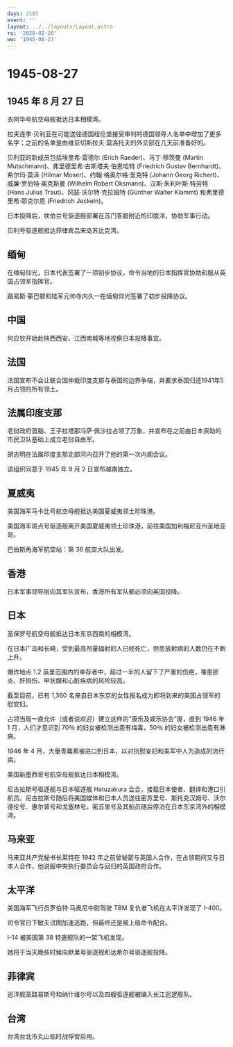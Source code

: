 ```yaml
---
days: 2187
event: ''
layout: ../../layouts/Layout.astro
ru: '2028-02-20'
ww: '1945-08-27'
---
```


# 1945-08-27

## 1945 年 8 月 27 日

衣阿华号航空母舰抵达日本相模湾。

拉夫连季·贝利亚在可能送往德国纽伦堡接受审判的德国领导人名单中增加了更多名字；之前的名单是由维亚切斯拉夫·莫洛托夫的外交部在几天前准备好的。

贝利亚的新成员包括埃里希·雷德尔 (Erich Raeder)、马丁·穆茨曼 (Martin
Mutschmann)、弗里德里希·古斯塔夫·伯恩哈特 (Friedrich Gustav
Bernhardt)、希尔玛·莫泽 (Hilmar Moser)、约翰·格奥尔格·里克特 (Johann
Georg Richert)、威廉·罗伯特·奥克斯曼 (Wilhelm Robert
Oksmann)、汉斯·朱利叶斯·特劳特 (Hans Julius Traut)、冈瑟·沃尔特·克拉姆特
(Günther Walter Klammt) 和弗里德里希·耶克尔恩 (Friedrich Jeckeln)。

日本投降后，坎伯兰号驱逐舰部署在苏门答腊附近的印度洋，协助军事行动。

贝利号驱逐舰抵达菲律宾吕宋岛苏比克湾。

## 缅甸

在缅甸仰光，日本代表签署了一项初步协议，命令当地的日本指挥官协助和服从英国占领军指挥官。

路易斯·蒙巴顿和陆军元帅寺内久一在缅甸仰光签署了初步投降协议。

## 中国

何应钦开始赴陕西西安、江西南城等地视察日本投降事宜。

## 法国

法国宣布不会让联合国仲裁印度支那与泰国的边界争端，并要求泰国归还1941年5月占领的所有领土。

## 法属印度支那

老挝政府首脑、王子拉塔那冯萨·佩沙拉占领了万象，并宣布在之前由日本资助的市民卫队基础上成立老挝自由军。

胡志明在法属印度支那北部河内召开了他的第一次内阁会议。

该组织同意于 1945 年 9 月 2 日宣布越南独立。

## 夏威夷

美国海军马卡比号航空母舰抵达美国夏威夷领土珍珠港。

美国海军斑点号驱逐舰离开美国夏威夷领土珍珠港，前往美国加利福尼亚州圣地亚哥。

巴伯斯角海军航空站：第 36 航空大队出发。

## 香港

日本军事领导层向其军队宣布，香港所有军队都必须向英国投降。

## 日本

圣保罗号航空母舰抵达日本东京西南的相模湾。

在日本广岛和长崎，受到最高剂量辐射的人已经死亡，但患放射病的人数仍在不断上升。

爆炸地点 1.2
英里范围内的幸存者中，超过一半的人留下了严重的伤疤，罹患肝炎、肝损伤、甲状腺和心脏疾病的风险较高。

截至目前，已有 1,360
名来自日本东京的女性报名成为即将到来的美国占领军的慰安妇。

占领当局一直允许（或者说欢迎）建立这样的"康乐及娱乐协会"屋，直到 1946 年
1 月，人们才意识到 70％ 的妇女被检测出患有梅毒，50％
的妇女被检测出患有淋病。

1946 年 4
月，大量青霉素被进口到日本，以对抗慰安妇和美军中人为造成的流行病。

美国新墨西哥号航空母舰抵达日本相模湾。

尼古拉斯号驱逐舰与日本驱逐舰 Hatuzakura
会合，接载日本使者、翻译和港口引航员。尼古拉斯号随后将美国媒体和日本人员送往密苏里号、斯托克汉姆号、沃尔德伦号、惠尔普号和戈塞林号。密苏里号及其船员随后停泊在日本东京湾外的相模湾。

## 马来亚

马来亚共产党秘书长莱特在 1942
年之前曾秘密与英国人合作，在占领期间又与日本人合作，他说服中央执行委员会与回归的英国政府合作。

## 太平洋

美国海军飞行员罗伯特·马奥尼中尉驾驶 TBM 复仇者飞机在太平洋发现了 I-400。

司令官日下敏夫试图加速逃跑，但最终还是被上级命令配合。

I-14 被美国第 38 特遣舰队的一架飞机发现。

她将于当天晚些时候向默里号驱逐舰和达希尔号驱逐舰投降。

## 菲律宾

巡洋舰圣路易斯号和纳什维尔号以及四艘驱逐舰被编入长江巡逻舰队。

## 台湾

台湾台北市丸山临时战俘营启用。